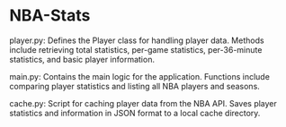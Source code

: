 # NBA-Stats

player.py:
Defines the Player class for handling player data.
Methods include retrieving total statistics, per-game statistics, per-36-minute statistics, and basic player information.

main.py:
Contains the main logic for the application.
Functions include comparing player statistics and listing all NBA players and seasons.

cache.py:
Script for caching player data from the NBA API.
Saves player statistics and information in JSON format to a local cache directory.
